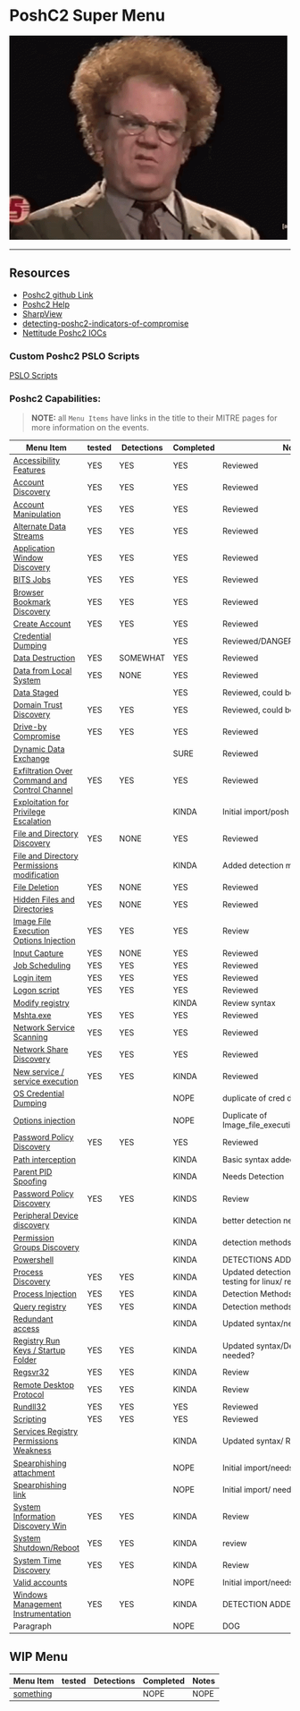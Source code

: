 # PoshC2 Super Menu 

![confusion](../Resources/gifs/confused-no.gif)

---
## **Resources**
- [Poshc2 github Link](https://github.com/nettitude/PoshC2)  
- [Poshc2 Help](poshC2_help_v8.md)
- [SharpView](https://github.com/tevora-threat/SharpView)
- [detecting-poshc2-indicators-of-compromise](https://labs.nettitude.com/blogdetecting-poshc2-indicators-of-compromise/)
- [Nettitude Poshc2 IOCs](https://github.com/nettitude/PoshC2_IOCs)

### Custom Poshc2 PSLO Scripts

[PSLO Scripts](Poshc2/pslo_scripts/README.md)

### Poshc2 Capabilities:
> **NOTE:** all `Menu Items` have links in the title to their MITRE pages for more information on the events.  

| Menu Item                                                                                                      | tested | Detections | Completed | Notes                                                     |
|----------------------------------------------------------------------------------------------------------------|--------|------------|-----------|-----------------------------------------------------------|
| [Accessibility Features](instructions/Accessibility_features.md)                                               | YES    | YES        | YES       | Reviewed                                                  |
| [Account Discovery](instructions/Account_Discovery.md)                                                         | YES    | YES        | YES       | Reviewed                                                  |
| [Account Manipulation](instructions/Account_manipulation.md)                                                   | YES    | YES        | YES       | Reviewed                                                  |
| [Alternate Data Streams](/Poshc2/instructions/Alternate_Data_Streams.md)                                       | YES    | YES        | YES       | Reviewed                                                  |
| [Application Window Discovery](instructions/Application_windows_discorvery.md)                                 | YES    | YES        | YES       | Reviewed                                                  |
| [BITS Jobs](instructions/BITS_Jobs.md)                                                                         | YES    | YES        | YES       | Reviewed                                                  |
| [Browser Bookmark Discovery](instructions/Browser_bookmark_discovery.md)                                       | YES    | YES        | YES       | Reviewed                                                  |
| [Create Account](instructions/Create_account.md)                                                               | YES    | YES        | YES       | Reviewed                                                  |
| [Credential Dumping](instructions/Credential_Dumping.md)                                                       |        |            | YES       | Reviewed/DANGER                                           |
| [Data Destruction](instructions/Data_destruction.md)                                                           | YES    | SOMEWHAT   | YES       | Reviewed                                                  |
| [Data from Local System](instructions/Data_from_local_system.md)                                               | YES    | NONE       | YES       | Reviewed                                                  |
| [Data Staged](instructions/Data_Staged.md)                                                                     |        |            | YES       | Reviewed, could be better                                 |
| [Domain Trust Discovery](/Poshc2/instructions/Domain_Trust_Discovery.md)                                       | YES    | YES        | YES       | Reviewed, could be better                                 |
| [Drive-by Compromise](/Poshc2/instructions/Drive-by_compromise.md)                                             | YES    | YES        | YES       | Reviewed                                                  |
| [Dynamic Data Exchange](instructions/Dynamic_Data_Exchange.md)                                                 |        |            | SURE      | Reviewed                                                  |
| [Exfiltration Over Command and Control Channel](instructions/Exfiltration_over_command_and_control_channel.md) | YES    | YES        | YES       | Reviewed                                                  |
| [Exploitation for Privilege Escalation](instructions/Exploitation_for_privilege_escalation.md)                 |        |            | KINDA     | Initial import/posh syntax                                |
| [File and Directory Discovery](instructions/FIle_and_directory_discovery.md)                                   | YES    | NONE       | YES       | Reviewed                                                  |
| [File and Directory Permissions modification](instructions/File_And_Directory_Permissions_Modification.md)     |        |            | KINDA     | Added detection methods/ Review                           |
| [File Deletion](instructions/File_deletion.md)                                                                 | YES    | NONE       | YES       | Reviewed                                                  |
| [Hidden Files and Directories](instructions/Hidden_files_and_directories.md)                                   | YES    | NONE       | YES       | Reviewed                                                  |
| [Image File Execution Options Injection](/Poshc2/instructions/Image_file_execution_options_injection.md)       | YES    | YES        | YES       | Review                                                    |
| [Input Capture](/Poshc2/instructions/Input_capture.md)                                                         | YES    | NONE       | YES       | Reviewed                                                  |
| [Job Scheduling](instructions/Job_Scheduling.md)                                                               | YES    | YES        | YES       | Reviewed                                                  |
| [Login item](instructions/Login_item.md)                                                                       | YES    | YES        | YES       | Reviewed                                                  |
| [Logon script](instructions/Logon_Scripts.md)                                                                  | YES    | YES        | YES       | Reviewed                                                  |
| [Modify registry](instructions/Modify_registry.md)                                                             |        |            | KINDA     | Review syntax                                             |
| [Mshta.exe](instructions/MSHTA.MD)                                                                             | YES    | YES        | YES       | Reviewed                                                  |
| [Network Service Scanning](/Poshc2/instructions/Network_Service_scanning.md)                                   | YES    | YES        | YES       | Reviewed                                                  |
| [Network Share Discovery](instructions/Network_share_discovery.md)                                             | YES    | YES        | YES       | Reviewed                                                  |
| [New service / service execution](instructions/New_Service_Server_Execution.md)                                | YES    | YES        | KINDA     | Reviewed                                                  |
| [OS Credential Dumping](instructions/Credential_Dumping.md)                                                    |        |            | NOPE      | duplicate of cred dumping                                 |
| [Options injection](instructions/Options_injection.md)                                                         |        |            | NOPE      | Duplicate of Image_file_execution_options_injection       |
| [Password Policy Discovery](instructions/Password_policy_discovery.md)                                         | YES    | YES        | YES       | Reviewed                                                  |
| [Path interception](instructions/Path_Interception.md)                                                         |        |            | KINDA     | Basic syntax added/review                                 |
| [Parent PID Spoofing](instructions/Parent_PID_spoofing.md)                                                     |        |            | KINDA     | Needs Detection                                           |
| [Password Policy Discovery](/Poshc2/instructions/Password_policy_discovery.md)                                 | YES    | YES        | KINDS     | Review                                                    |
| [Peripheral Device discovery](instructions/Peripheral_Device_Discovery.md)                                     |        |            | KINDA     | better detection needed/review                            |
| [Permission Groups Discovery](/Poshc2/instructions/Permission_groups_discovery.md)                             |        |            | KINDA     | detection methods/ review                                 |
| [Powershell](instructions/PowerShell.md)                                                                       |        |            | KINDA     | DETECTIONS ADDED                                          |
| [Process Discovery](instructions/Process_Discovery.md)                                                         | YES    | YES        | KINDA     | Updated detection Method/ needs testing for linux/ review |
| [Process Injection](instructions/Process_injection.md)                                                         | YES    | YES        | KINDA     | Detection Methods/Review                                  |
| [Query registry](instructions/Query_Registry.md)                                                               | YES    | YES        | KINDA     | Detection methods/Review                                  |
| [Redundant access](instructions/Reduntant_access.md)                                                           |        |            | KINDA     | Updated syntax/needs verification                         |
| [Registry Run Keys / Startup Folder](instructions/Registry_run_keys_startup_folder.md)                         | YES    | YES        | KINDA     | Updated syntax/Detection methods needed?                  |
| [Regsvr32](/Poshc2/instructions/Regsvr32.md)                                                                   | YES    | YES        | KINDA     | Review                                                    |
| [Remote Desktop Protocol](instructions/Remote_desktop_protocol.md)                                             | YES    | YES        | KINDA     | Review                                                    |
| [Rundll32](instructions/Rundll32.md)                                                                           | YES    | YES        | YES       | Reviewed                                                  |
| [Scripting](instructions/Scripting.md)                                                                         | YES    | YES        | YES       | Reviewed                                                  |
| [Services Registry Permissions Weakness](instructions/Service_registry_permissions_weakness.md)                |        |            | KINDA     | Updated syntax/ Review                                    |
| [Spearphishing attachment](instructions/Spearfishing_attachment.md)                                            |        |            | NOPE      | Initial import/needs mime type                            |
| [Spearphishing link](instructions/Spearfishing_Link.md)                                                        |        |            | NOPE      | Initial import/ needs verification                        |
| [System Information Discovery Win](/Poshc2/instructions/System_Information%20_Discovery_Win.md)                | YES    | YES        | KINDA     | Review                                                    |
| [System Shutdown/Reboot](instructions/System_shutdown_reboot.md)                                               | YES    | YES        | KINDA     | review                                                    |
| [System Time Discovery](instructions/System_time_discovery.md)                                                 | YES    | YES        | KINDA     | Review                                                    |
| [Valid accounts](instructions/Valid_accounts.md)                                                               |        |            | NOPE      | Initial import/needs review                               |
| [Windows Management Instrumentation](instructions/Windows_Managment_Instrumentation.md)                        | YES    | YES        | KINDA     | DETECTION ADDED                                           |
| Paragraph                                                                                                      |        |            | NOPE      | DOG                                                       |


## WIP Menu 
| Menu Item     | tested | Detections | Completed | Notes |
|---------------|--------|------------|-----------|-------|
| [something]() |        |            | NOPE      | NOPE  |
